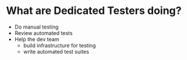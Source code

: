 # What are Dedicated Testers doing?

* Do manual testing
* Review automated tests
* Help the dev team 
   * build infrastructure for testing
   * write automated test suites
